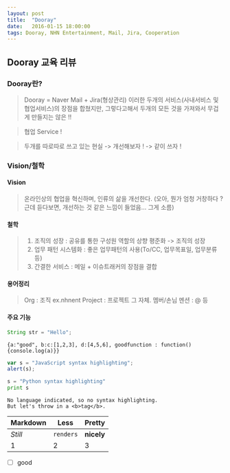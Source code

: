 ```yaml
---
layout: post
title:  "Dooray"
date:   2016-01-15 18:00:00
tags: Dooray, NHN Entertainment, Mail, Jira, Cooperation
---
```

## Dooray 교육 리뷰

### Dooray란?
> Dooray = Naver Mail + Jira(형상관리)
> 이러한 두개의 서비스(사내서비스 및 협업서비스)의 장점을 합쳤지만, 그렇다고해서 두개의 모든 것을 가져와서 무겁게 만들지는 않은 !!

> 협업 Service !

> 두개를 따로따로 쓰고 있는 현실 -> 개선해보자 ! -> 같이 쓰자 !



### Vision/철학
#### Vision
> 온라인상의 협업을 혁신하며, 인류의 삶을 개선한다.
> (오아, 뭔가 엄청 거창하다 ? 근데 듣다보면, 개선하는 것 같은 느낌이 들었음... 그게 소름)

#### 철학
> 1. 조직의 성장 : 공유를 통한 구성원 역할의 상향 평준화 -> 조직의 성장
> 2. 업무 패턴 시스템화 : 좋은 업무패턴의 사용(To/CC, 업무목표일, 업무분류 등)
> 3. 간결한 서비스 : 메일 + 이슈트래커의 장점을 결합

#### 용어정리
> Org : 조직 ex.nhnent
> Project : 프로젝트 그 자체.
> 멤버/손님
> 멘션 : @ 등

#### 주요 기능
```java
String str = "Hello";
```

```json:prettify
{a:"good", b:c:[1,2,3], d:[4,5,6], goodfunction : function(){console.log(a)}}
```

```javascript
var s = "JavaScript syntax highlighting";
alert(s);
```
 
```python
s = "Python syntax highlighting"
print s
```
 
```
No language indicated, so no syntax highlighting. 
But let's throw in a <b>tag</b>.
```

Markdown | Less | Pretty
--- | --- | ---
*Still* | `renders` | **nicely**
1 | 2 | 3
 
 
 - [ ] good